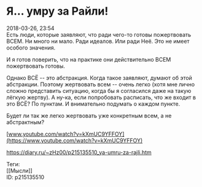 Я... умру за Райли!
====================

   
 2018-03-26, 23:54   
  Есть люди, которые заявляют, что ради чего-то готовы пожертвовать ВСЕМ. Ни много ни мало. Ради идеалов. Или ради Неё. Это не имеет особого значения.   
   
 И я готов поверить, что на практике они действительно ВСЕМ пожертвовать готовы.   
   
 Однако ВСЁ -- это абстракция. Когда такое заявляют, думают об этой абстракции. Поэтому жертвовать всем -- очень легко (хотя мне лично сложно представить ситуацию, когда бы я согласился даже на такую лёгкую жертву). А ну-ка, если попробовать расписать, что же входит в это ВСЁ? По пунктам. И внимательно подумать о каждом пункте.   
   
 Будет ли так же легко жертвовать уже конкретным всем, а не абстрактным?   
   
  [www.youtube.com/watch?v=kXmUC9YFFOY](https://www.youtube.com/watch?v=kXmUC9YFFOY)    
    
 <https://diary.ru/~zHz00/p215135510_ya-umru-za-rajli.htm>   
   
 Теги:   
 [[Мысли]]   
 ID: p215135510